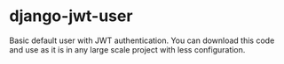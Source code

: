 # django-jwt-user
Basic default user with JWT authentication. You can download this code and use as it is in any large scale project with less configuration.
